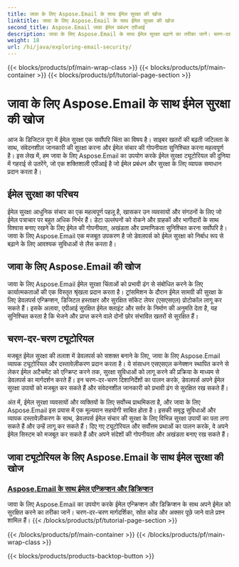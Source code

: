 ```yaml
---
title: जावा के लिए Aspose.Email के साथ ईमेल सुरक्षा की खोज
linktitle: जावा के लिए Aspose.Email के साथ ईमेल सुरक्षा की खोज
second_title: Aspose.Email जावा ईमेल प्रबंधन एपीआई
description: जावा के लिए Aspose.Email के साथ ईमेल सुरक्षा बढ़ाने का तरीका जानें। चरण-दर-चरण ट्यूटोरियल और सर्वोत्तम अभ्यासों का अन्वेषण करें।
weight: 18
url: /hi/java/exploring-email-security/
---
```


{{< blocks/products/pf/main-wrap-class >}}
{{< blocks/products/pf/main-container >}}
{{< blocks/products/pf/tutorial-page-section >}}

# जावा के लिए Aspose.Email के साथ ईमेल सुरक्षा की खोज


आज के डिजिटल युग में ईमेल सुरक्षा एक सर्वोपरि चिंता का विषय है। साइबर खतरों की बढ़ती जटिलता के साथ, संवेदनशील जानकारी की सुरक्षा करना और ईमेल संचार की गोपनीयता सुनिश्चित करना महत्वपूर्ण है। इस लेख में, हम जावा के लिए Aspose.Email का उपयोग करके ईमेल सुरक्षा ट्यूटोरियल की दुनिया में गहराई से उतरेंगे, जो एक शक्तिशाली एपीआई है जो ईमेल प्रबंधन और सुरक्षा के लिए व्यापक समाधान प्रदान करता है।

## ईमेल सुरक्षा का परिचय

ईमेल सुरक्षा आधुनिक संचार का एक महत्वपूर्ण पहलू है, खासकर उन व्यवसायों और संगठनों के लिए जो ईमेल पत्राचार पर बहुत अधिक निर्भर हैं। डेटा उल्लंघनों को रोकने और ग्राहकों और भागीदारों के साथ विश्वास बनाए रखने के लिए ईमेल की गोपनीयता, अखंडता और प्रामाणिकता सुनिश्चित करना सर्वोपरि है। जावा के लिए Aspose.Email एक मजबूत उपकरण है जो डेवलपर्स को ईमेल सुरक्षा को निर्बाध रूप से बढ़ाने के लिए आवश्यक सुविधाओं से लैस करता है।

## जावा के लिए Aspose.Email की खोज

जावा के लिए Aspose.Email ईमेल सुरक्षा चिंताओं को प्रभावी ढंग से संबोधित करने के लिए कार्यात्मकताओं की एक विस्तृत श्रृंखला प्रदान करता है। ट्रांसमिशन के दौरान ईमेल सामग्री की सुरक्षा के लिए डेवलपर्स एन्क्रिप्शन, डिजिटल हस्ताक्षर और सुरक्षित सॉकेट लेयर (एसएसएल) प्रोटोकॉल लागू कर सकते हैं। इसके अलावा, एपीआई सुरक्षित ईमेल क्लाइंट और सर्वर के निर्माण की अनुमति देता है, यह सुनिश्चित करता है कि भेजने और प्राप्त करने वाले दोनों छोर संभावित खतरों से सुरक्षित हैं।

## चरण-दर-चरण ट्यूटोरियल

मजबूत ईमेल सुरक्षा की तलाश में डेवलपर्स को सशक्त बनाने के लिए, जावा के लिए Aspose.Email व्यापक ट्यूटोरियल और दस्तावेज़ीकरण प्रदान करता है। ये संसाधन एसएसएल कनेक्शन स्थापित करने से लेकर ईमेल अटैचमेंट को एन्क्रिप्ट करने तक, सुरक्षा सुविधाओं को लागू करने की प्रक्रिया के माध्यम से डेवलपर्स का मार्गदर्शन करते हैं। इन चरण-दर-चरण दिशानिर्देशों का पालन करके, डेवलपर्स अपने ईमेल सुरक्षा उपायों को मजबूत कर सकते हैं और संवेदनशील जानकारी को प्रभावी ढंग से सुरक्षित रख सकते हैं।

अंत में, ईमेल सुरक्षा व्यवसायों और व्यक्तियों के लिए सर्वोच्च प्राथमिकता है, और जावा के लिए Aspose.Email इस प्रयास में एक मूल्यवान सहयोगी साबित होता है। इसकी समृद्ध सुविधाओं और व्यापक दस्तावेज़ीकरण के साथ, डेवलपर्स ईमेल संचार की सुरक्षा के लिए विभिन्न सुरक्षा उपायों का पता लगा सकते हैं और उन्हें लागू कर सकते हैं। दिए गए ट्यूटोरियल और सर्वोत्तम प्रथाओं का पालन करके, वे अपने ईमेल सिस्टम को मजबूत कर सकते हैं और अपने संदेशों की गोपनीयता और अखंडता बनाए रख सकते हैं।

## जावा ट्यूटोरियल के लिए Aspose.Email के साथ ईमेल सुरक्षा की खोज
### [Aspose.Email के साथ ईमेल एन्क्रिप्शन और डिक्रिप्शन](./email-encryption-and-decryption/)
जावा के लिए Aspose.Email का उपयोग करके ईमेल एन्क्रिप्शन और डिक्रिप्शन के साथ अपने ईमेल को सुरक्षित करने का तरीका जानें। चरण-दर-चरण मार्गदर्शिका, स्रोत कोड और अक्सर पूछे जाने वाले प्रश्न शामिल हैं।
{{< /blocks/products/pf/tutorial-page-section >}}

{{< /blocks/products/pf/main-container >}}
{{< /blocks/products/pf/main-wrap-class >}}

{{< blocks/products/products-backtop-button >}}
